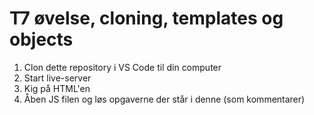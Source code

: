 # T7 øvelse, cloning, templates og objects


1. Clon dette repository i VS Code til din computer
2. Start live-server
3. Kig på HTML'en
4. Åben JS filen og løs opgaverne der står i denne (som kommentarer)

